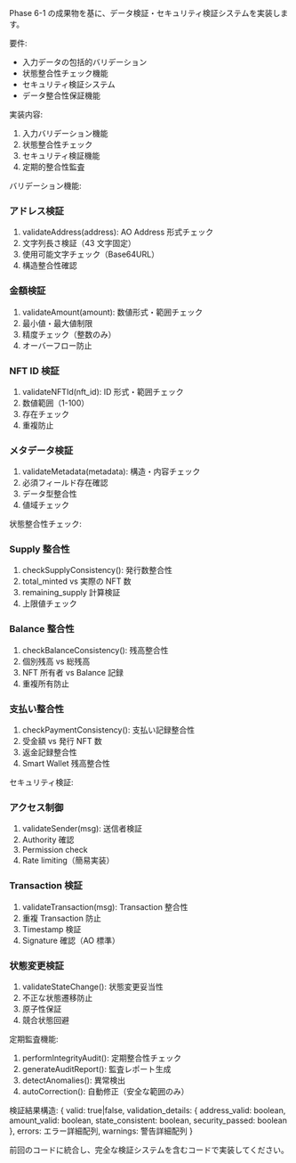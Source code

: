 Phase 6-1 の成果物を基に、データ検証・セキュリティ検証システムを実装します。

要件:

- 入力データの包括的バリデーション
- 状態整合性チェック機能
- セキュリティ検証システム
- データ整合性保証機能

実装内容:

1. 入力バリデーション機能
2. 状態整合性チェック
3. セキュリティ検証機能
4. 定期的整合性監査

バリデーション機能:

### アドレス検証

1. validateAddress(address): AO Address 形式チェック
2. 文字列長さ検証（43 文字固定）
3. 使用可能文字チェック（Base64URL）
4. 構造整合性確認

### 金額検証

1. validateAmount(amount): 数値形式・範囲チェック
2. 最小値・最大値制限
3. 精度チェック（整数のみ）
4. オーバーフロー防止

### NFT ID 検証

1. validateNFTId(nft_id): ID 形式・範囲チェック
2. 数値範囲（1-100）
3. 存在チェック
4. 重複防止

### メタデータ検証

1. validateMetadata(metadata): 構造・内容チェック
2. 必須フィールド存在確認
3. データ型整合性
4. 値域チェック

状態整合性チェック:

### Supply 整合性

1. checkSupplyConsistency(): 発行数整合性
2. total_minted vs 実際の NFT 数
3. remaining_supply 計算検証
4. 上限値チェック

### Balance 整合性

1. checkBalanceConsistency(): 残高整合性
2. 個別残高 vs 総残高
3. NFT 所有者 vs Balance 記録
4. 重複所有防止

### 支払い整合性

1. checkPaymentConsistency(): 支払い記録整合性
2. 受金額 vs 発行 NFT 数
3. 返金記録整合性
4. Smart Wallet 残高整合性

セキュリティ検証:

### アクセス制御

1. validateSender(msg): 送信者検証
2. Authority 確認
3. Permission check
4. Rate limiting（簡易実装）

### Transaction 検証

1. validateTransaction(msg): Transaction 整合性
2. 重複 Transaction 防止
3. Timestamp 検証
4. Signature 確認（AO 標準）

### 状態変更検証

1. validateStateChange(): 状態変更妥当性
2. 不正な状態遷移防止
3. 原子性保証
4. 競合状態回避

定期監査機能:

1. performIntegrityAudit(): 定期整合性チェック
2. generateAuditReport(): 監査レポート生成
3. detectAnomalies(): 異常検出
4. autoCorrection(): 自動修正（安全な範囲のみ）

検証結果構造:
{
valid: true|false,
validation_details: {
address_valid: boolean,
amount_valid: boolean,
state_consistent: boolean,
security_passed: boolean
},
errors: エラー詳細配列,
warnings: 警告詳細配列
}

前回のコードに統合し、完全な検証システムを含むコードで実装してください。
